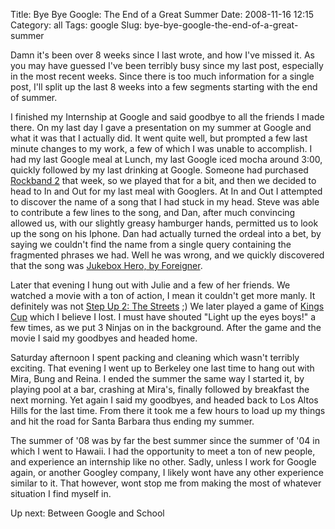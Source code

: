 Title: Bye Bye Google: The End of a Great Summer
Date: 2008-11-16 12:15
Category: all
Tags: google
Slug: bye-bye-google-the-end-of-a-great-summer

Damn it's been over 8 weeks since I last wrote, and how I've missed it. As you
may have guessed I've been terribly busy since my last post, especially in the
most recent weeks. Since there is too much information for a single post, I'll
split up the last 8 weeks into a few segments starting with the end of summer.

I finished my Internship at Google and said goodbye to all the friends I made
there. On my last day I gave a presentation on my summer at Google and what it
was that I actually did. It went quite well, but prompted a few last minute
changes to my work, a few of which I was unable to accomplish. I had my last
Google meal at Lunch, my last Google iced mocha around 3:00, quickly followed
by my last drinking at Google. Someone had purchased [Rockband 2][] that week,
so we played that for a bit, and then we decided to head to In and Out for my
last meal with Googlers. At In and Out I attempted to discover the name of a
song that I had stuck in my head. Steve was able to contribute a few lines to
the song, and Dan, after much convincing allowed us, with our slightly greasy
hamburger hands, permitted us to look up the song on his Iphone. Dan had
actually turned the ordeal into a bet, by saying we couldn't find the name from
a single query containing the fragmented phrases we had. Well he was wrong, and
we quickly discovered that the song was [Jukebox Hero, by Foreigner][].

Later that evening I hung out with Julie and a few of her friends. We watched a
movie with a ton of action, I mean it couldn't get more manly. It definitely
was not [Step Up 2: The Streets][] ;) We later played a game of [Kings Cup][]
which I believe I lost. I must have shouted "Light up the eyes boys!" a few
times, as we put 3 Ninjas on in the background. After the game and the movie I
said my goodbyes and headed home.

Saturday afternoon I spent packing and cleaning which wasn't terribly exciting.
That evening I went up to Berkeley one last time to hang out with Mira, Bung
and Reina. I ended the summer the same way I started it, by playing pool at a
bar, crashing at Mira's, finally followed by breakfast the next morning. Yet
again I said my goodbyes, and headed back to Los Altos Hills for the last time.
From there it took me a few hours to load up my things and hit the road for
Santa Barbara thus ending my summer.

The summer of '08 was by far the best summer since the summer of '04 in which I
went to Hawaii. I had the opportunity to meet a ton of new people, and
experience an internship like no other. Sadly, unless I work for Google again,
or another Googley company, I likely wont have any other experience similar to
it. That however, wont stop me from making the most of whatever situation I
find myself in.

Up next: Between Google and School

  [Rockband 2]: http://en.wikipedia.org/wiki/Rock_Band_2
  [Jukebox Hero, by Foreigner]: http://www.youtube.com/watch?v=Z5_qhnWByA4
  [Step Up 2: The Streets]: http://www.imdb.com/title/tt1023481/
  [Kings Cup]: http://en.wikipedia.org/wiki/Kings_(drinking_game)
